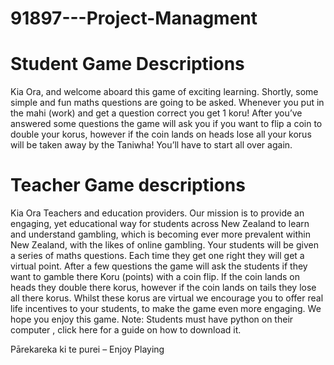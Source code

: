 # 91897---Project-Managment

# Student Game Descriptions
Kia Ora, and welcome aboard this game of exciting learning. Shortly, some simple and fun maths questions are going to be asked. Whenever you put in the mahi (work) and get a question correct you get 1 koru! After you’ve answered some questions the game will ask you if you want to flip a coin to double your korus, however if the coin lands on heads lose all your korus will be taken away by the Taniwha! You’ll have to start all over again. 


# Teacher Game descriptions 
Kia Ora Teachers and education providers. Our mission is to provide an engaging, yet educational way for students across New Zealand to learn and understand gambling, which is becoming ever more prevalent within New Zealand, with the likes of online gambling. Your students will be given a series of maths questions. Each time they get one right they will get a virtual point. After a few questions the game will ask the students if they want to gamble there Koru (points) with a coin flip. If the coin lands on heads they double there korus, however if the coin lands on tails they lose all there korus. Whilst these korus are virtual we encourage you to offer real life incentives to your students, to make the game even more engaging. We hope you enjoy this game. Note: Students must have python on their computer ,  click here for a guide on how to download it.


Pārekareka ki te purei – Enjoy Playing 
